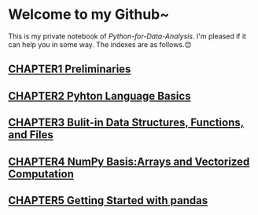 # Welcome to my Github~ 
This is my private notebook of *Python-for-Data-Analysis*. I'm pleased if it can help you in some way. The indexes are as follows.:blush:
## [**CHAPTER1 Preliminaries**](https://github.com/Weialmighty/Python-for-Data-Analysis/blob/master/CHAPTER1%20Preliminaries.md)
## [**CHAPTER2 Pyhton Language Basics**](https://github.com/Weialmighty/Python-for-Data-Analysis/blob/master/CHAPTER2%20Pyhton%20Language%20Basics.md)
## [**CHAPTER3 Bulit-in Data Structures, Functions, and Files**](https://github.com/Weialmighty/Python-for-Data-Analysis/blob/master/CHAPTER3%20Bulit-in%20Data%20Structures%2C%20Functions%2C%20and%20Files.md)
## [**CHAPTER4 NumPy Basis:Arrays and Vectorized Computation**](https://github.com/Weialmighty/Python-for-Data-Analysis/blob/master/CHAPTER4%20NumPy%20Basis:Arrays%20and%20Vectorized%20Computation.md)
## [**CHAPTER5 Getting Started with pandas**](https://github.com/Weialmighty/Python-for-Data-Analysis/blob/master/CHAPTER5%20Getting%20Started%20with%20pandas.md)
